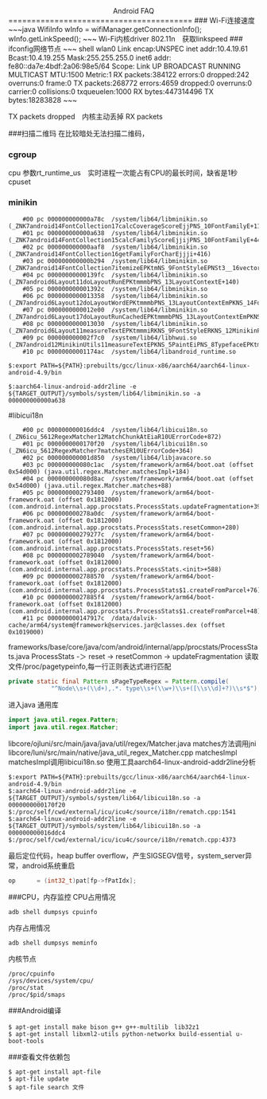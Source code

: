  <center>Android FAQ</center>
 ========================================
 ### Wi-Fi连接速度
~~~java
WifiInfo wInfo = wifiManager.getConnectionInfo();
wInfo.getLinkSpeed();
~~~
Wi-Fi内核driver 802.11n　获取linkspeed
### ifconfig网络节点
~~~ shell
wlan0     Link encap:UNSPEC  
          inet addr:10.4.19.61  Bcast:10.4.19.255  Mask:255.255.255.0 
          inet6 addr: fe80::da7e:4bdf:2a06:98e5/64 Scope: Link
          UP BROADCAST RUNNING MULTICAST  MTU:1500  Metric:1
          RX packets:384122 errors:0 dropped:242 overruns:0 frame:0 
          TX packets:268772 errors:4659 dropped:0 overruns:0 carrier:0 
          collisions:0 txqueuelen:1000 
          RX bytes:447314496 TX bytes:18283828
~~~
		  
TX packets dropped　内核主动丢掉
RX packets 

###扫描二维玛
在比较暗处无法扫描二维码，

### cgroup
cpu 参数rt_runtime_us　实时进程一次能占有CPU的最长时间，缺省是1秒
cpuset 
### minikin
~~~ shell
    #00 pc 000000000000a78c  /system/lib64/libminikin.so (_ZNK7android14FontCollection17calcCoverageScoreEjjPNS_10FontFamilyE+112)
    #01 pc 000000000000a638  /system/lib64/libminikin.so (_ZNK7android14FontCollection15calcFamilyScoreEjjijPNS_10FontFamilyE+44)
    #02 pc 000000000000aaf8  /system/lib64/libminikin.so (_ZNK7android14FontCollection16getFamilyForCharEjjji+416)
    #03 pc 000000000000b294  /system/lib64/libminikin.so (_ZNK7android14FontCollection7itemizeEPKtmNS_9FontStyleEPNSt3__16vectorINS0_3RunENS4_9allocatorIS6_EEEE+656)
    #04 pc 00000000000139fc  /system/lib64/libminikin.so (_ZN7android6Layout11doLayoutRunEPKtmmmbPNS_13LayoutContextE+140)
    #05 pc 000000000001392c  /system/lib64/libminikin.so
    #06 pc 0000000000013358  /system/lib64/libminikin.so (_ZN7android6Layout12doLayoutWordEPKtmmmbPNS_13LayoutContextEmPKNS_14FontCollectionEPS0_Pf+452)
    #07 pc 0000000000012e00  /system/lib64/libminikin.so (_ZN7android6Layout17doLayoutRunCachedEPKtmmmbPNS_13LayoutContextEmPKNS_14FontCollectionEPS0_Pf+456)
    #08 pc 0000000000013030  /system/lib64/libminikin.so (_ZN7android6Layout11measureTextEPKtmmmiRKNS_9FontStyleERKNS_12MinikinPaintEPKNS_14FontCollectionEPf+488)
    #09 pc 000000000002f7c0  /system/lib64/libhwui.so (_ZN7android12MinikinUtils11measureTextEPKNS_5PaintEiPNS_8TypefaceEPKtmmmPf+164)
    #10 pc 00000000001174ac  /system/lib64/libandroid_runtime.so
~~~
~~~shell
$:export PATH=${PATH}:prebuilts/gcc/linux-x86/aarch64/aarch64-linux-android-4.9/bin
~~~
~~~shell
$:aarch64-linux-android-addr2line -e ${TARGET_OUTPUT}/symbols/system/lib64/libminikin.so -a 000000000000a638
~~~

#libicui18n
~~~shell
    #00 pc 000000000016ddc4  /system/lib64/libicui18n.so (_ZN6icu_5612RegexMatcher12MatchChunkAtEiaR10UErrorCode+872)
    #01 pc 0000000000170f20  /system/lib64/libicui18n.so (_ZN6icu_5612RegexMatcher7matchesER10UErrorCode+364)
    #02 pc 000000000001d850  /system/lib64/libjavacore.so
    #03 pc 000000000080c1ac  /system/framework/arm64/boot.oat (offset 0x54d000) (java.util.regex.Matcher.matchesImpl+184)
    #04 pc 000000000080d8ac  /system/framework/arm64/boot.oat (offset 0x54d000) (java.util.regex.Matcher.matches+88)
    #05 pc 0000000002793400  /system/framework/arm64/boot-framework.oat (offset 0x1812000) (com.android.internal.app.procstats.ProcessStats.updateFragmentation+396)
    #06 pc 000000000278a0dc  /system/framework/arm64/boot-framework.oat (offset 0x1812000) (com.android.internal.app.procstats.ProcessStats.resetCommon+280)
    #07 pc 000000000279277c  /system/framework/arm64/boot-framework.oat (offset 0x1812000) (com.android.internal.app.procstats.ProcessStats.reset+56)
    #08 pc 0000000002789040  /system/framework/arm64/boot-framework.oat (offset 0x1812000) (com.android.internal.app.procstats.ProcessStats.<init>+588)
    #09 pc 0000000002788570  /system/framework/arm64/boot-framework.oat (offset 0x1812000) (com.android.internal.app.procstats.ProcessStats$1.createFromParcel+76)
    #10 pc 00000000027885f4  /system/framework/arm64/boot-framework.oat (offset 0x1812000) (com.android.internal.app.procstats.ProcessStats$1.createFromParcel+48)
    #11 pc 000000000147917c  /data/dalvik-cache/arm64/system@framework@services.jar@classes.dex (offset 0x1019000)
~~~
frameworks/base/core/java/com/android/internal/app/procstats/ProcessStats.java
ProcessStats -＞ reset -> resetCommon -> updateFragmentation
读取文件/proc/pagetypeinfo,每一行正则表达式进行匹配
~~~java
private static final Pattern sPageTypeRegex = Pattern.compile(
            "^Node\\s+(\\d+),.*. type\\s+(\\w+)\\s+([\\s\\d]+?)\\s*$");
~~~
进入java 通用库
~~~java
import java.util.regex.Pattern;
import java.util.regex.Matcher;
~~~
libcore/ojluni/src/main/java/java/util/regex/Matcher.java
matches方法调用jni
libcore/luni/src/main/native/java_util_regex_Matcher.cpp
matchesImpl
matchesImpl调用libicui18n.so
使用工具aarch64-linux-android-addr2line分析
~~~shell
$:export PATH=${PATH}:prebuilts/gcc/linux-x86/aarch64/aarch64-linux-android-4.9/bin
$:aarch64-linux-android-addr2line -e ${TARGET_OUTPUT}/symbols/system/lib64/libicui18n.so -a 0000000000170f20
$:/proc/self/cwd/external/icu/icu4c/source/i18n/rematch.cpp:1541
$:aarch64-linux-android-addr2line -e ${TARGET_OUTPUT}/symbols/system/lib64/libicui18n.so -a 000000000016ddc4
$:/proc/self/cwd/external/icu/icu4c/source/i18n/rematch.cpp:4373
~~~
最后定位代码，heap buffer overflow，产生SIGSEGV信号，system_server异常，android系统重启
~~~cpp
op      = (int32_t)pat[fp->fPatIdx];
~~~


###CPU，内存监控
CPU占用情况
~~~
adb shell dumpsys cpuinfo
~~~
内存占用情况
~~~
adb shell dumpsys meminfo
~~~
内核节点
~~~
/proc/cpuinfo
/sys/devices/system/cpu/
/proc/stat
/proc/$pid/smaps
~~~
###Android编译
~~~shell
$ apt-get install make bison g++ g++-multilib　lib32z1 
$ apt-get install libxml2-utils python-networkx build-essential u-boot-tools
~~~
###查看文件依赖包
~~~shell
$ apt-get install apt-file
$ apt-file update
$ apt-file search 文件
~~~